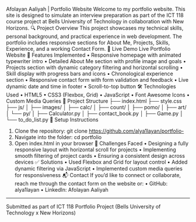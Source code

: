 

Afolayan Aaliyah | Portfolio Website
Welcome to my portfolio website. This site is designed to simulate an interview preparation as part of the ICT 118 course project at Bells University of Technology in collaboration with New Horizons.
🔍 Project Overview
This project showcases my technical skills, personal background, and practical experience in web development. The portfolio includes responsive sections for About Me, Projects, Skills, Experience, and a working Contact Form.
🚀 Live Demo
Live Portfolio Website 
🧩 Features Implemented
•	Responsive homepage with animated typewriter intro
•	Detailed About Me section with profile image and goals
•	Projects section with dynamic category filtering and horizontal scrolling
•	Skill display with progress bars and icons
•	Chronological experience section
•	Responsive contact form with form validation and feedback
•	Live dynamic date and time in footer
•	Scroll-to-top button
🛠️ Technologies Used
•	HTML5
•	CSS3 (Flexbox, Grid)
•	JavaScript
•	Font Awesome Icons
•	Custom Media Queries
📁 Project Structure
├── index.html
├── style.css
├── js/
│   ├── images/
│   ├── calc/
│   ├── count/
│   ├── pomo/
│   ├── art/
│   └── py/
│       ├── Calculator.py
│       ├── contact_book.py
│       ├── Game.py
│       └── to_do_list.py
🧪 Setup Instructions
1.	Clone the repository: git clone https://github.com/alya1layan/portfolio-
2.	Navigate into the folder: cd portfolio
3.	Open index.html in your browser
🧠 Challenges Faced
•	Designing a fully responsive layout with horizontal scroll for projects
•	Implementing smooth filtering of project cards
•	Ensuring a consistent design across devices
✅ Solutions
•	Used Flexbox and Grid for layout control
•	Added dynamic filtering via JavaScript
•	Implemented custom media queries for responsiveness
📬 Contact
If you’d like to connect or collaborate, reach me through the contact form on the website or:
•	GitHub: alya1layan
•	LinkedIn: Afolayan Aaliyah
________________________________________
Submitted as part of ICT 118 Portfolio Project (Bells University of Technology x New Horizons)

